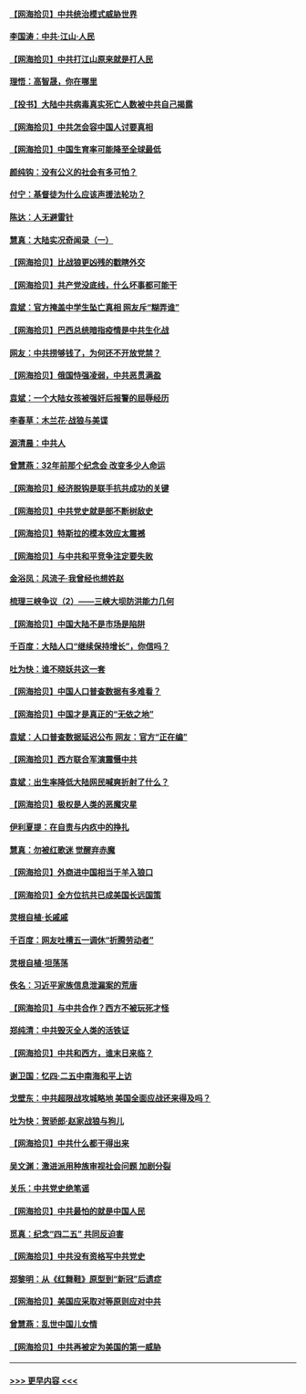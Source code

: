 #### [【网海拾贝】中共统治模式威胁世界](../pages/nsc993/n12957622.md?t=05191451) 
#### [李国涛：中共‧江山‧人民](../pages/nsc993/n12957502.md?t=05191451) 
#### [【网海拾贝】中共打江山原来就是打人民](../pages/nsc993/n12954345.md?t=05191451) 
#### [理悟：高智晟，你在哪里](../pages/nsc993/n12953115.md?t=05191451) 
#### [【投书】大陆中共病毒真实死亡人数被中共自己揭露](../pages/nsc993/n12953050.md?t=05191451) 
#### [【网海拾贝】中共怎会容中国人讨要真相](../pages/nsc993/n12952161.md?t=05191451) 
#### [【网海拾贝】中国生育率可能降至全球最低](../pages/nsc993/n12948793.md?t=05191451) 
#### [颜纯钩：没有公义的社会有多可怕？](../pages/nsc993/n12947626.md?t=05191451) 
#### [付宁：基督徒为什么应该声援法轮功？](../pages/nsc993/n12947233.md?t=05191451) 
#### [陈达：人无避雷针](../pages/nsc993/n12947098.md?t=05191451) 
#### [慧真：大陆实况奇闻录（一）](../pages/nsc993/n12945811.md?t=05191451) 
#### [【网海拾贝】比战狼更凶残的戳瞎外交](../pages/nsc993/n12945717.md?t=05191451) 
#### [【网海拾贝】共产党没底线，什么坏事都可能干](../pages/nsc993/n12942090.md?t=05191451) 
#### [袁斌：官方掩盖中学生坠亡真相 网友斥“糊弄谁”](../pages/nsc993/n12942029.md?t=05191451) 
#### [【网海拾贝】巴西总统暗指疫情是中共生化战](../pages/nsc993/n12938999.md?t=05191451) 
#### [网友：中共捞够钱了，为何还不开放党禁？](../pages/nsc993/n12938952.md?t=05191451) 
#### [【网海拾贝】俄国恃强凌弱，中共恶贯满盈](../pages/nsc993/n12936626.md?t=05191451) 
#### [袁斌：一个大陆女孩被强奸后报警的屈辱经历](../pages/nsc993/n12936547.md?t=05191451) 
#### [李春草：木兰花·战狼与美谍](../pages/nsc993/n12935995.md?t=05191451) 
#### [源清晨：中共人](../pages/nsc993/n12935589.md?t=05191451) 
#### [曾慧燕：32年前那个纪念会 改变多少人命运](../pages/nsc993/n12934233.md?t=05191451) 
#### [【网海拾贝】经济脱钩是联手抗共成功的关键](../pages/nsc993/n12934176.md?t=05191451) 
#### [【网海拾贝】中共党史就是部不断树敌史](../pages/nsc993/n12932844.md?t=05191451) 
#### [【网海拾贝】特斯拉的模本效应太震撼](../pages/nsc993/n12925626.md?t=05191451) 
#### [【网海拾贝】与中共和平竞争注定要失败](../pages/nsc993/n12923326.md?t=05191451) 
#### [金浴凤：风流子‧我曾经也想姓赵](../pages/nsc993/n12920911.md?t=05191451) 
#### [梳理三峡争议（2）——三峡大坝防洪能力几何](../pages/nsc993/n12920173.md?t=05191451) 
#### [【网海拾贝】中国大陆不是市场是陷阱](../pages/nsc993/n12920143.md?t=05191451) 
#### [千百度：大陆人口“继续保持增长”，你信吗？](../pages/nsc993/n12918946.md?t=05191451) 
#### [吐为快：谁不晓妖共这一套](../pages/nsc993/n12918941.md?t=05191451) 
#### [【网海拾贝】中国人口普查数据有多难看？](../pages/nsc993/n12917822.md?t=05191451) 
#### [【网海拾贝】中国才是真正的“无依之地”](../pages/nsc993/n12915845.md?t=05191451) 
#### [袁斌：人口普查数据延迟公布 网友：官方“正在编”](../pages/nsc993/n12915748.md?t=05191451) 
#### [【网海拾贝】西方联合军演震慑中共](../pages/nsc993/n12913466.md?t=05191451) 
#### [袁斌：出生率降低大陆网民喊爽折射了什么？](../pages/nsc993/n12913365.md?t=05191451) 
#### [【网海拾贝】极权是人类的恶魔灾星](../pages/nsc993/n12910697.md?t=05191451) 
#### [伊利夏提：在自责与内疚中的挣扎](../pages/nsc993/n12910493.md?t=05191451) 
#### [慧真：勿被红歌迷 觉醒弃赤魔](../pages/nsc993/n12910485.md?t=05191451) 
#### [【网海拾贝】外商进中国相当于羊入狼口](../pages/nsc993/n12908274.md?t=05191451) 
#### [【网海拾贝】全方位抗共已成美国长远国策](../pages/nsc993/n12906878.md?t=05191451) 
#### [灵根自植‧长戚戚](../pages/nsc993/n12905585.md?t=05191451) 
#### [千百度：网友吐槽五一调休“折腾劳动者”](../pages/nsc993/n12905934.md?t=05191451) 
#### [灵根自植‧坦荡荡](../pages/nsc993/n12905562.md?t=05191451) 
#### [佚名：习近平家族信息泄漏案的荒唐](../pages/nsc993/n12904705.md?t=05191451) 
#### [【网海拾贝】与中共合作？西方不被玩死才怪](../pages/nsc993/n12903873.md?t=05191451) 
#### [郑纯清：中共毁灭全人类的活铁证](../pages/nsc993/n12903785.md?t=05191451) 
#### [【网海拾贝】中共和西方，谁末日来临？](../pages/nsc993/n12903482.md?t=05191451) 
#### [谢卫国：忆四‧二五中南海和平上访](../pages/nsc993/n12902192.md?t=05191451) 
#### [戈壁东：中共超限战攻城略地 美国全面应战还来得及吗？](../pages/nsc993/n12902297.md?t=05191451) 
#### [吐为快：贺骄郎‧赵家战狼与狗儿](../pages/nsc993/n12902280.md?t=05191451) 
#### [【网海拾贝】中共什么都干得出来](../pages/nsc993/n12897500.md?t=05191451) 
#### [吴文渊：激进派用种族审视社会问题 加剧分裂](../pages/nsc993/n12893881.md?t=05191451) 
#### [关乐：中共党史绝笔谣](../pages/nsc993/n12897270.md?t=05191451) 
#### [【网海拾贝】中共最怕的就是中国人民](../pages/nsc993/n12894705.md?t=05191451) 
#### [觅真：纪念“四二五” 共同反迫害](../pages/nsc993/n12894553.md?t=05191451) 
#### [【网海拾贝】中共没有资格写中共党史](../pages/nsc993/n12892231.md?t=05191451) 
#### [郑黎明：从《红舞鞋》原型到“新冠”后遗症](../pages/nsc993/n12890469.md?t=05191451) 
#### [【网海拾贝】美国应采取对等原则应对中共](../pages/nsc993/n12889176.md?t=05191451) 
#### [曾慧燕：乱世中国儿女情](../pages/nsc993/n12887931.md?t=05191451) 
#### [【网海拾贝】中共再被定为美国的第一威胁](../pages/nsc993/n12887580.md?t=05191451) 

----
#### [ >>> 更早内容 <<< ](../indexes/nsc993-earlier.md)
